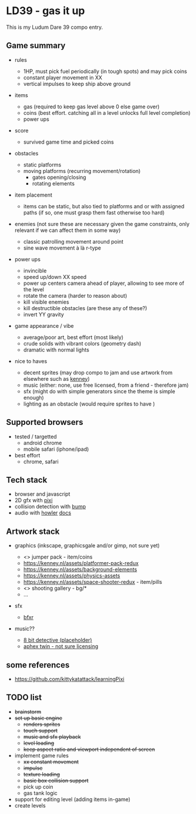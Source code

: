 # LD39 - gas it up


This is my Ludum Dare 39 compo entry.


## Game summary

  * rules
    * 1HP, must pick fuel periodically (in tough spots) and may pick coins
    * constant player movement in XX
    * vertical impulses to keep ship above ground

  * items
    * gas (required to keep gas level above 0 else game over)
    * coins (best effort. catching all in a level unlocks full level completion)
    * power ups

  * score
    * survived game time and picked coins

  * obstacles
    * static platforms
    * moving platforms (recurring movement/rotation)
      * gates opening/closing
      * rotating elements

  * item placement
    * items can be static, but also tied to platforms and or with assigned paths (if so, one must grasp them fast otherwise too hard)

  * enemies (not sure these are necessary given the game constraints, only relevant if we can affect them in some way)
    * classic patrolling movement around point
    * sine wave movement à là r-type

  * power ups
    * invincible
    * speed up/down XX speed
    * power up centers camera ahead of player, allowing to see more of the level
    * rotate the camera (harder to reason about)
    * kill visible enemies
    * kill destructible obstacles (are these any of these?)
    * invert YY gravity

  * game appearance / vibe
    * average/poor art, best effort (most likely)
    * crude solids with vibrant colors (geometry dash)
    * dramatic with normal lights


  * nice to haves
    * decent sprites (may drop compo to jam and use artwork from elsewhere such as [kenney](https://kenney.nl/assets))
    * music (either: none, use free licensed, from a friend - therefore jam)
    * sfx (might do with simple generators since the theme is simple enough)
    * lighting as an obstacle (would require sprites to have )


## Supported browsers

* tested / targetted
  * android chrome
  * mobile safari (iphone/ipad)
* best effort
  * chrome, safari


## Tech stack

* browser and javascript
* 2D gfx with [pixi](http://www.pixijs.com/)
* collision detection with [bump](https://github.com/kittykatattack/bump)
* audio with [howler](https://howlerjs.com/) [docs](https://github.com/goldfire/howler.js#documentation)


## Artwork stack

* graphics (inkscape, graphicsgale and/or gimp, not sure yet)
  * <> jumper pack - item/coins
  * <https://kenney.nl/assets/platformer-pack-redux>
  * <https://kenney.nl/assets/background-elements>
  * <https://kenney.nl/assets/physics-assets>
  * <https://kenney.nl/assets/space-shooter-redux> - item/pills
  * <> shooting gallery - bg/*
  * ...

* sfx
  * [bfxr](http://www.bfxr.net/)

* music??
  * [8 bit detective (placeholder)](https://www.dl-sounds.com/royalty-free/8-bit-detective/)
  * [aphex twin - not sure licensing](https://aphextwin.warp.net/)


## some references

* <https://github.com/kittykatattack/learningPixi>

## TODO list

* ~~brainstorm~~
* ~~set up basic engine~~
  * ~~renders sprites~~
  * ~~touch support~~
  * ~~music and sfx playback~~
  * ~~level loading~~
  * ~~keep aspect ratio and viewport independent of screen~~
* implement game rules
  * ~~xx constant movement~~
  * ~~impulse~~
  * ~~texture loading~~
  * ~~basic box collision support~~
  * pick up coin
  * gas tank logic
* support for editing level (adding items in-game)
* create levels
